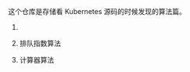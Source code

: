 这个仓库是存储看 Kubernetes 源码的时候发现的算法篇。

1. [令牌桶算法]: https://github.com/JaneLiuL/k8s-arithmetic/blob/master/BucketRateLimiter.md

   

2. 排队指数算法

3. 计算器算法